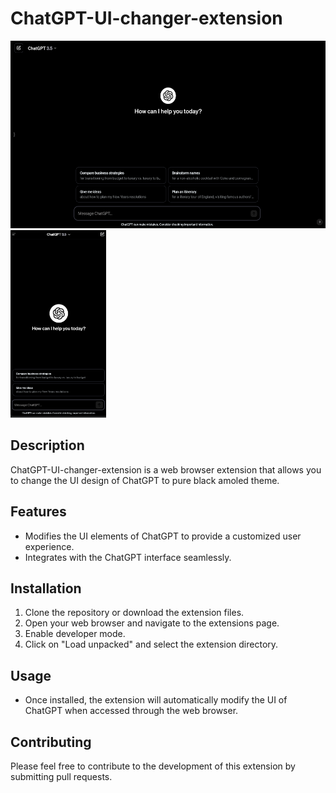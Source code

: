 # ChatGPT-UI-changer-extension

<img src = "./src/desktop.png" alt = "ChatGPT-UI-changer-extension desktop" height = "300">
<img src = "./src/mobile.png" alt = "ChatGPT-UI-changer-extension mobile" height = "300">

## Description
ChatGPT-UI-changer-extension is a web browser extension that allows you to change the UI design of ChatGPT to pure black amoled theme.

## Features

-   Modifies the UI elements of ChatGPT to provide a customized user experience.
-   Integrates with the ChatGPT interface seamlessly.

## Installation

1. Clone the repository or download the extension files.
2. Open your web browser and navigate to the extensions page.
3. Enable developer mode.
4. Click on "Load unpacked" and select the extension directory.

## Usage

-   Once installed, the extension will automatically modify the UI of ChatGPT when accessed through the web browser.

## Contributing

Please feel free to contribute to the development of this extension by submitting pull requests.
